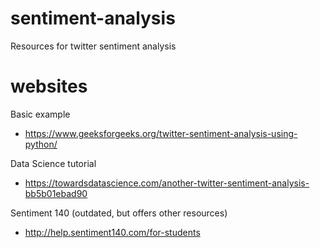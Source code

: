# sentiment-analysis
Resources for twitter sentiment analysis 

# websites
Basic example
- https://www.geeksforgeeks.org/twitter-sentiment-analysis-using-python/

Data Science tutorial
- https://towardsdatascience.com/another-twitter-sentiment-analysis-bb5b01ebad90

Sentiment 140 (outdated, but offers other resources)
- http://help.sentiment140.com/for-students
